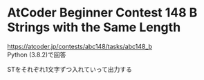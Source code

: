 # AtCoder Beginner Contest 148 B Strings with the Same Length  
https://atcoder.jp/contests/abc148/tasks/abc148_b  
Python (3.8.2)で回答  

STをそれぞれ1文字ずつ入れていって出力する
